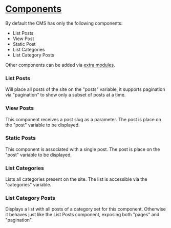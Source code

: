 # [Components](./components.md)

By default the CMS has only the following components:

+ List Posts
+ View Post
+ Static Post
+ List Categories
+ List Category Posts

Other components can be added via [extra modules](./../../../../../extending/extending.md).



### **List Posts**
Will place all posts of the site on the "posts" variable, it supports pagination via "pagination" to show only a subset of posts at a time.

### **View Posts**
This component receives a post slug as a parameter. The post is place on the "post" variable to be displayed.

### **Static Posts**
This component is associated with a single post. The post is place on the "post" variable to be displayed.

### **List Categories**
Lists all categories present on the site. The list is accessible via  the "categories" variable.

### **List Category Posts**
Displays a list with all posts of a category set for this component. Otherwise it behaves just like the List Posts component, exposing both "pages" and "pagination".

 